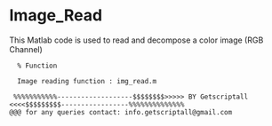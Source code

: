 # Image_Read
This Matlab code is used to read and decompose a color image (RGB Channel)

      % Function

      Image reading function : img_read.m

     %%%%%%%%%%%-------------------$$$$$$$$>>>>> BY Getscriptall <<<<$$$$$$$$$-----------------%%%%%%%%%%%%%% 
    @@@ for any queries contact: info.getscriptall@gmail.com

